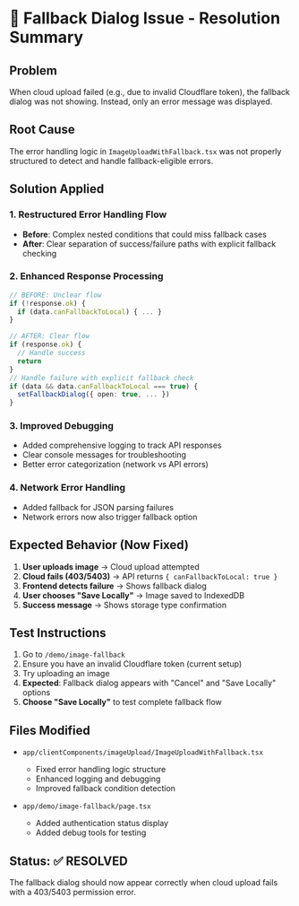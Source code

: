 # 🔧 Fallback Dialog Issue - Resolution Summary

## Problem

When cloud upload failed (e.g., due to invalid Cloudflare token), the fallback dialog was not showing. Instead, only an error message was displayed.

## Root Cause

The error handling logic in `ImageUploadWithFallback.tsx` was not properly structured to detect and handle fallback-eligible errors.

## Solution Applied

### 1. Restructured Error Handling Flow

- **Before**: Complex nested conditions that could miss fallback cases
- **After**: Clear separation of success/failure paths with explicit fallback checking

### 2. Enhanced Response Processing

```typescript
// BEFORE: Unclear flow
if (!response.ok) {
  if (data.canFallbackToLocal) { ... }
}

// AFTER: Clear flow
if (response.ok) {
  // Handle success
  return
}
// Handle failure with explicit fallback check
if (data && data.canFallbackToLocal === true) {
  setFallbackDialog({ open: true, ... })
}
```

### 3. Improved Debugging

- Added comprehensive logging to track API responses
- Clear console messages for troubleshooting
- Better error categorization (network vs API errors)

### 4. Network Error Handling

- Added fallback for JSON parsing failures
- Network errors now also trigger fallback option

## Expected Behavior (Now Fixed)

1. **User uploads image** → Cloud upload attempted
2. **Cloud fails (403/5403)** → API returns `{ canFallbackToLocal: true }`
3. **Frontend detects failure** → Shows fallback dialog
4. **User chooses "Save Locally"** → Image saved to IndexedDB
5. **Success message** → Shows storage type confirmation

## Test Instructions

1. Go to `/demo/image-fallback`
2. Ensure you have an invalid Cloudflare token (current setup)
3. Try uploading an image
4. **Expected**: Fallback dialog appears with "Cancel" and "Save Locally" options
5. **Choose "Save Locally"** to test complete fallback flow

## Files Modified

- `app/clientComponents/imageUpload/ImageUploadWithFallback.tsx`

  - Fixed error handling logic structure
  - Enhanced logging and debugging
  - Improved fallback condition detection

- `app/demo/image-fallback/page.tsx`
  - Added authentication status display
  - Added debug tools for testing

## Status: ✅ RESOLVED

The fallback dialog should now appear correctly when cloud upload fails with a 403/5403 permission error.
